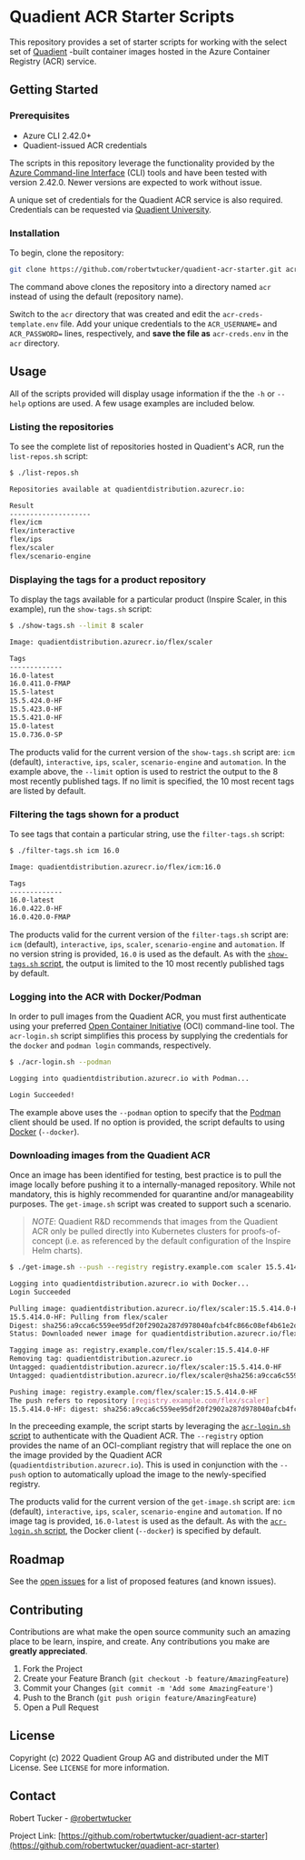 # Quadient ACR Starter Scripts

This repository provides a set of starter scripts for working with the select set
of [Quadient](https://www.quadient.com/en/customer-communications/inspire-flex)
-built container images hosted in the Azure Container Registry (ACR) service.

## Getting Started

### Prerequisites

- Azure CLI 2.42.0+
- Quadient-issued ACR credentials

The scripts in this repository leverage the functionality provided by the
[Azure Command-line Interface](https://learn.microsoft.com/en-us/cli/azure/install-azure-cli)
(CLI) tools and have been tested with version 2.42.0. Newer versions are expected
to work without issue.

A unique set of credentials for the Quadient ACR service is also required.
Credentials can be requested via
[Quadient University](https://university.quadient.com/group/site/product-installers?p_p_id=com_quadient_university_installers_display_portlet&p_p_lifecycle=0&p_p_state=normal&p_p_mode=view&_com_quadient_university_installers_display_portlet_cur2=1&_com_quadient_university_installers_display_portlet_delta2=20&_com_quadient_university_installers_display_portlet_orderByCol=created-date&_com_quadient_university_installers_display_portlet_orderByType=desc&_com_quadient_university_installers_display_portlet_navigationBar=container-registry).

### Installation

To begin, clone the repository:

```bash
git clone https://github.com/robertwtucker/quadient-acr-starter.git acr
```

The command above clones the repository into a directory named `acr` instead of
using the default (repository name).

Switch to the `acr` directory that was created and edit the `acr-creds-template.env`
file. Add your unique credentials to the `ACR_USERNAME=` and `ACR_PASSWORD=`
lines, respectively, and **save the file as** `acr-creds.env` in the `acr`
directory.

## Usage

All of the scripts provided will display usage information if the the `-h` or
`--help` options are used. A few usage examples are included below.

### Listing the repositories

To see the complete list of repositories hosted in Quadient's ACR, run the
`list-repos.sh` script:

```bash
$ ./list-repos.sh

Repositories available at quadientdistribution.azurecr.io:

Result
--------------------
flex/icm
flex/interactive
flex/ips
flex/scaler
flex/scenario-engine
```

### Displaying the tags for a product repository

To display the tags available for a particular product (Inspire Scaler, in this
example), run the `show-tags.sh` script:

```bash
$ ./show-tags.sh --limit 8 scaler

Image: quadientdistribution.azurecr.io/flex/scaler

Tags
-------------
16.0-latest
16.0.411.0-FMAP
15.5-latest
15.5.424.0-HF
15.5.423.0-HF
15.5.421.0-HF
15.0-latest
15.0.736.0-SP
```

The products valid for the current version of the `show-tags.sh` script are:
`icm` (default), `interactive`, `ips`, `scaler`, `scenario-engine` and `automation`.
In the example above, the `--limit` option is used to restrict the output to the
8 most recently published tags. If no limit is specified, the 10 most recent
tags are listed by default.

### Filtering the tags shown for a product

To see tags that contain a particular string, use the `filter-tags.sh` script:

```bash
$ ./filter-tags.sh icm 16.0

Image: quadientdistribution.azurecr.io/flex/icm:16.0

Tags
-------------
16.0-latest
16.0.422.0-HF
16.0.420.0-FMAP
```

The products valid for the current version of the `filter-tags.sh` script are:
`icm` (default), `interactive`, `ips`, `scaler`, `scenario-engine` and `automation`.
If no version string is provided, `16.0` is used as the default. As with the
[`show-tags.sh` script](#displaying-the-tags-for-a-product-repository), the
output is limited to the 10 most recently published tags by default.

### Logging into the ACR with Docker/Podman

In order to pull images from the Quadient ACR, you must first authenticate using
your preferred [Open Container Initiative](https://opencontainers.org) (OCI)
command-line tool. The `acr-login.sh` script simplifies this process by
supplying the credentials for the `docker` and `podman login` commands,
respectively.

```bash
$ ./acr-login.sh --podman

Logging into quadientdistribution.azurecr.io with Podman...

Login Succeeded!
```

The example above uses the `--podman` option to specify that the
[Podman](https://podman.io) client should be used. If no option is provided,
the script defaults to using [Docker](https://www.docker.com) (`--docker`).

### Downloading images from the Quadient ACR

Once an image has been identified for testing, best practice is to pull the
image locally before pushing it to a internally-managed repository. While not
mandatory, this is highly recommended for quarantine and/or manageability
purposes. The `get-image.sh` script was created to support such a scenario.

> _NOTE_: Quadient R&D recommends that images from the Quadient ACR only be
> pulled directly into Kubernetes clusters for proofs-of-concept (i.e. as
> referenced by the default configuration of the Inspire Helm charts).

```bash
$ ./get-image.sh --push --registry registry.example.com scaler 15.5.414.0-HF

Logging into quadientdistribution.azurecr.io with Docker...
Login Succeeded

Pulling image: quadientdistribution.azurecr.io/flex/scaler:15.5.414.0-HF
15.5.414.0-HF: Pulling from flex/scaler
Digest: sha256:a9cca6c559ee95df20f2902a287d978040afcb4fc866c08ef4b61e2df40481f4
Status: Downloaded newer image for quadientdistribution.azurecr.io/flex/scaler:15.5.414.0-HF

Tagging image as: registry.example.com/flex/scaler:15.5.414.0-HF
Removing tag: quadientdistribution.azurecr.io
Untagged: quadientdistribution.azurecr.io/flex/scaler:15.5.414.0-HF
Untagged: quadientdistribution.azurecr.io/flex/scaler@sha256:a9cca6c559ee95df20f2902a287d978040afcb4fc866c08ef4b61e2df40481f4

Pushing image: registry.example.com/flex/scaler:15.5.414.0-HF
The push refers to repository [registry.example.com/flex/scaler]
15.5.414.0-HF: digest: sha256:a9cca6c559ee95df20f2902a287d978040afcb4fc866c08ef4b61e2df40481f4
```

In the preceeding example, the script starts by leveraging the
[`acr-login.sh` script](#logging-into-the-acr-with-dockerpodman) to authenticate
with the Quadient ACR. The `--registry` option provides the name of an
OCI-compliant registry that will replace the one on the image provided by the
Quadient ACR (`quadientdistribution.azurecr.io`). This is used in conjunction
with the `--push` option to automatically upload the image to the
newly-specified registry.

The products valid for the current version of the `get-image.sh` script are:
`icm` (default), `interactive`, `ips`, `scaler`, `scenario-engine` and `automation`.
If no image tag is provided, `16.0-latest` is used as the default. As with the
[`acr-login.sh` script](#logging-into-the-acr-with-dockerpodman), the Docker
client (`--docker`) is specified by default.

## Roadmap

See the [open issues](https://github.com/robertwtucker/quadient-acr-starter/issues)
for a list of proposed features (and known issues).

## Contributing

Contributions are what make the open source community such an amazing place to
be learn, inspire, and create. Any contributions you make are **greatly appreciated**.

1. Fork the Project
2. Create your Feature Branch (`git checkout -b feature/AmazingFeature`)
3. Commit your Changes (`git commit -m 'Add some AmazingFeature'`)
4. Push to the Branch (`git push origin feature/AmazingFeature`)
5. Open a Pull Request

## License

Copyright (c) 2022 Quadient Group AG and distributed under the MIT License.
See `LICENSE` for more information.

## Contact

Robert Tucker - [@robertwtucker](https://twitter.com/robertwtucker)

Project Link: [https://github.com/robertwtucker/quadient-acr-starter](https://github.com/robertwtucker/quadient-acr-starter)
